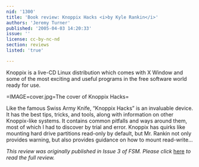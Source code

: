 ```yaml
---
nid: '1300'
title: 'Book review: Knoppix Hacks <i>by Kyle Rankin</i>'
authors: 'Jeremy Turner'
published: '2005-04-03 14:20:33'
issue: ''
license: cc-by-nc-nd
section: reviews
listed: 'true'

---
```

Knoppix is a live-CD Linux distribution which comes with X Window and some of the most exciting and useful programs in the free software world ready for use.


=IMAGE=cover.jpg=The cover of Knoppix Hacks=

Like the famous Swiss Army Knife, “Knoppix Hacks” is an invaluable device. It has the best tips, tricks, and tools, along with information on other Knoppix-like systems. It contains common pitfalls and ways around them, most of which I had to discover by trial and error. Knoppix has quirks like mounting hard drive partitions read-only by default, but Mr. Rankin not only provides warning, but also provides guidance on how to mount read-write...

_This review was originally published in Issue 3 of FSM. Please click_ [here](http://www.freesoftwaremagazine.com/articles/book_review_knoppix_hacks) _to read the full review._

